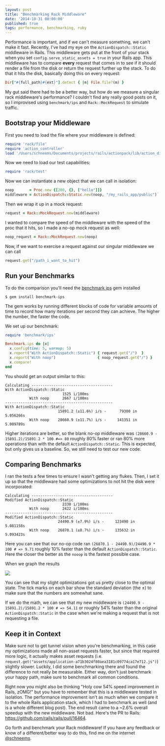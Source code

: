 ```yaml
---
layout: post
title: "Benchmarking Rack Middleware"
date: '2014-10-31 08:00:00'
published: true
tags: performance, benchmarking, ruby
---
```


Performance is important, and if we can't measure something, we can't make it fast. Recently, I've had my eye on the `ActionDispatch::Static` middleware in Rails. This middleware gets put at the front of your stack when you set `config.serve_static_assets = true` in your Rails app. This middleware has to compare **every** request that comes in to see if it should render a file from the disk or return the request further up the stack. To do that it hits the disk, basically doing this on every request:

```ruby
Dir["#{full_path}#{ext}"].detect { |m| File.file?(m) }
```

My gut said there had to be a better way, but how do we measure a singular rack middleware's performance? I couldn't find any really good posts on it, so I improvised using `benchmark/ips` and `Rack::MockRequest` to simulate traffic.

## Bootstrap your Middleware

First you need to load the file where your middleware is defined:

```ruby
require 'rack/file'
require 'action_controller'
load '/Users/schneems/Documents/projects/rails/actionpack/lib/action_dispatch/middleware/static.rb'
```

Now we need to load our test capabilities:

```ruby
require 'rack/test'
```

Now we can instantiate a new object that we can call in isolation:

```ruby
noop       = Proc.new {[200, {}, ["hello"]]}
middleware = ActionDispatch::Static.new(noop, "/my_rails_app/public")`
```

Then we wrap it up in a mock request:

```ruby
request = Rack::MockRequest.new(middleware)
```

I wanted to compare the speed of the middleware with the speed of the proc that it hits, so I made a no-op mock request as well:


```ruby
noop_request = Rack::MockRequest.new(noop)
```

Now, if we want to exercise a request against our singular middleware we can call

```ruby
request.get("/path_i_want_to_hit")
```

## Run your Benchmarks

To do the comparison you'll need the [benchmark ips](https://github.com/evanphx/benchmark-ips) gem installed

```
$ gem install benchmark-ips
```

The gem works by running different blocks of code for variable amounts of time to record how many iterations per second they can achieve. The higher the number, the faster the code.

We set up our benchmark:

```ruby
require 'benchmark/ips'

Benchmark.ips do |x|
  x.config(time: 5, warmup: 5)
  x.report("With ActionDispatch::Static") { request.get("/")  }
  x.report("With noop")                   { noop_request.get("/") }
  x.compare!
end
```

You should get an output similar to this:

```
Calculating -------------------------------------
With ActionDispatch::Static
                          1525 i/100ms
           With noop      2667 i/100ms
-------------------------------------------------
With ActionDispatch::Static
                        15891.2 (±11.6%) i/s -      79300 in   5.056266s
           With noop    28660.9 (±11.7%) i/s -     141351 in   5.009789s
```

Higher iterations are better, so the blank no-op middleware was `(28660.9 - 15891.2)/15891.2 * 100 #=> 80` roughly 80% faster or ran 80% more operations than with the default `ActionDispatch::Static`. This is expected, but only gives us a baseline. So, we still need to test our new code.

## Comparing Benchmarks

I ran the tests a few times to ensure I wasn't getting any flukes. Then, I set it up so that the middleware had some optimizations to not hit the disk were incorporated:


```
Calculating -------------------------------------
Modified ActionDispatch::Static
                          2330 i/100ms
           With noop      2422 i/100ms
-------------------------------------------------
Modified ActionDispatch::Static
                        24490.9 (±7.9%) i/s -     123490 in   5.081158s
           With noop    26870.1 (±8.7%) i/s -     135632 in   5.093423s
```

Here you can see that our no-op code ran `(26870.1 - 24490.9)/24490.9 * 100 # => 9.71` roughly 10% faster than the default `ActionDispatch::Static`. Here the closer the better as the `nooop` is the fastest possible case.

When we graph the results

![](https://www.dropbox.com/s/dcsrhrfh7gb44dc/Screenshot%202014-08-08%2014.05.21.png?raw=1)

You can see that my slight optimizations got us pretty close to the optimal state. The tick marks on each bar show the standard deviation (the ±) to make sure that the numbers are somewhat sane.

If we do the math, we can see that my new middleware is `(24490.9 - 15891.2)/15891.2 * 100 # => 54.11` or roughly 54% faster than the original `ActionDispatch::Static` in the case when we're making a request that is not requesting a file.

## Keep it in Context

Make sure not to get tunnel vision when you're benchmarking, in this case my optimizations made all non-asset requests faster, but since that required more logic, it actually makes asset requests (i.e. `request.get("assets/application-a71b3024f80aea3181c09774ca17e712.js")`) slightly slower. Luckily, I did some benchmarking there and found the difference to not really be measurable. Either way, don't just benchmark your happy path, make sure to benchmark all common conditions.

Right now you might also be thinking "Holy cow 54% speed improvement in Rails, zOMG!" but you have to remember that this is a middleware tested in isolation. The performance improvement isn't as much when we compare it to the whole Rails application stack, which I had to benchmark as well (and is a whole different blog post). The end result came to a ~2.6% overall speedup with the new middleware. Not bad. Here's the PR to Rails: https://github.com/rails/rails/pull/16464.

Go forth and benchmark your Rack middleware! If you have any feedback or know of a different/better way to do this, find me on the internet [@schneems](https://ruby.social/@Schneems).
